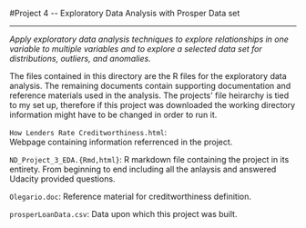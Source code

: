 #Project 4 -- Exploratory Data Analysis with Prosper Data set   
***    
*Apply exploratory data analysis techniques to explore relationships in one variable to multiple variables and to explore a selected data set for distributions, outliers, and anomalies.*      
 
The files contained in this directory are the R files for the exploratory data analysis. The remaining documents contain supporting documentation and reference materials used in the analysis. The projects' file heirarchy is tied to my set up, therefore if this project was downloaded the working directory information might have to be changed in order to run it.   

`How Lenders Rate Creditworthiness.html`:       
Webpage containing information referrenced in the project.    

`ND_Project_3_EDA.{Rmd,html}`:
R markdown file containing the project in its entirety. From beginning to end including all the anlaysis and answered Udacity provided questions.   

`Olegario.doc`:
Reference material for creditworthiness definition.

`prosperLoanData.csv`:
Data upon which this project was built.    

 
